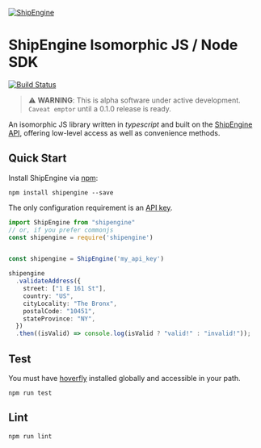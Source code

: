 [![ShipEngine](https://github.com/ShipEngine/shipengine.github.io/raw/main/img/shipengine-logo-wide.png)](https://shipengine.com)

# ShipEngine Isomorphic JS / Node SDK

[![Build Status](https://github.com/ShipEngine/shipengine-js/workflows/shipengine-js/badge.svg)](https://github.com/ShipEngine/shipengine-js/actions)

> ⚠ **WARNING**: This is alpha software under active development. `Caveat emptor` until a 0.1.0 release is ready.

An isomorphic JS library written in _typescript_ and built on the [ShipEngine API](https://shipengine.com), offering low-level access as well as convenience methods.


## Quick Start

Install ShipEngine via [npm](https://www.npmjs.com/):
```
npm install shipengine --save
```

The only configuration requirement is an [API key](https://www.shipengine.com/docs/auth/#api-keys).
```ts
import ShipEngine from "shipengine"
// or, if you prefer commonjs
const shipengine = require('shipengine')


const shipengine = ShipEngine('my_api_key')

shipengine
  .validateAddress({
    street: ["1 E 161 St"],
    country: "US",
    cityLocality: "The Bronx",
    postalCode: "10451",
    stateProvince: "NY",
  })
  .then((isValid) => console.log(isValid ? "valid!" : "invalid!"));

```

## Test

You must have [hoverfly](https://hoverfly.io/) installed globally and accessible in your path.
```
npm run test
```
## Lint
```
npm run lint
```
